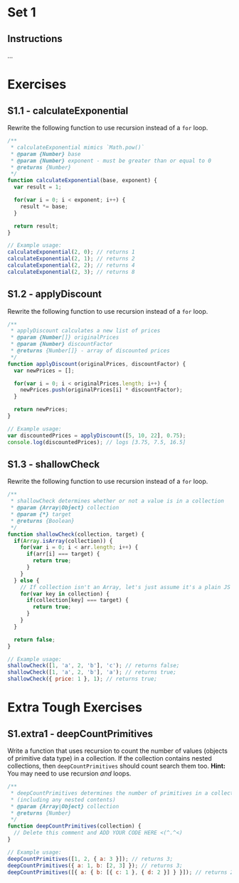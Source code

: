 # Set 1

## Instructions

...

# Exercises

## S1.1 - calculateExponential

Rewrite the following function to use recursion instead of a `for` loop.

```JavaScript
/**
 * calculateExponential mimics `Math.pow()`
 * @param {Number} base
 * @param {Number} exponent - must be greater than or equal to 0
 * @returns {Number}
 */
function calculateExponential(base, exponent) {
  var result = 1;

  for(var i = 0; i < exponent; i++) {
    result *= base;
  }

  return result;
}

// Example usage:
calculateExponential(2, 0); // returns 1
calculateExponential(2, 1); // returns 2
calculateExponential(2, 2); // returns 4
calculateExponential(2, 3); // returns 8
```

## S1.2 - applyDiscount

Rewrite the following function to use recursion instead of a `for` loop.

```JavaScript
/**
 * applyDiscount calculates a new list of prices
 * @param {Number[]} originalPrices
 * @param {Number} discountFactor
 * @returns {Number[]} - array of discounted prices
 */
function applyDiscount(originalPrices, discountFactor) {
  var newPrices = [];

  for(var i = 0; i < originalPrices.length; i++) {
    newPrices.push(originalPrices[i] * discountFactor);
  }

  return newPrices;
}

// Example usage:
var discountedPrices = applyDiscount([5, 10, 22], 0.75);
console.log(discountedPrices); // logs [3.75, 7.5, 16.5]
```

## S1.3 - shallowCheck

Rewrite the following function to use recursion instead of a `for` loop.

```JavaScript
/**
 * shallowCheck determines whether or not a value is in a collection
 * @param {Array|Object} collection
 * @param {*} target
 * @returns {Boolean}
 */
function shallowCheck(collection, target) {
  if(Array.isArray(collection)) {
    for(var i = 0; i < arr.length; i++) {
      if(arr[i] === target) {
        return true;
      }
    }
  } else {
    // If collection isn't an Array, let's just assume it's a plain JS object
    for(var key in collection) {
      if(collection[key] === target) {
        return true;
      }
    }
  }

  return false;
}

// Example usage:
shallowCheck([1, 'a', 2, 'b'], 'c'); // returns false;
shallowCheck([1, 'a', 2, 'b'], 'a'); // returns true;
shallowCheck({ price: 1 }, 1); // returns true;
```

# Extra Tough Exercises

## S1.extra1 - deepCountPrimitives

Write a function that uses recursion to count the number of values (objects of primitive data type) in a collection. If the collection contains nested collections, then `deepCountPrimitives` should count search them too. **Hint:** You may need to use recursion *and* loops.

```JavaScript
/**
 * deepCountPrimitives determines the number of primitives in a collection
 * (including any nested contents)
 * @param {Array|Object} collection
 * @returns {Number}
 */
function deepCountPrimitives(collection) {
  // Delete this comment and ADD YOUR CODE HERE <(^.^<)
}

// Example usage:
deepCountPrimitives([1, 2, { a: 3 }]); // returns 3;
deepCountPrimitives({ a: 1, b: [2, 3] }); // returns 3;
deepCountPrimitives([{ a: { b: [{ c: 1 }, { d: 2 }] } }]); // returns 2;
```
